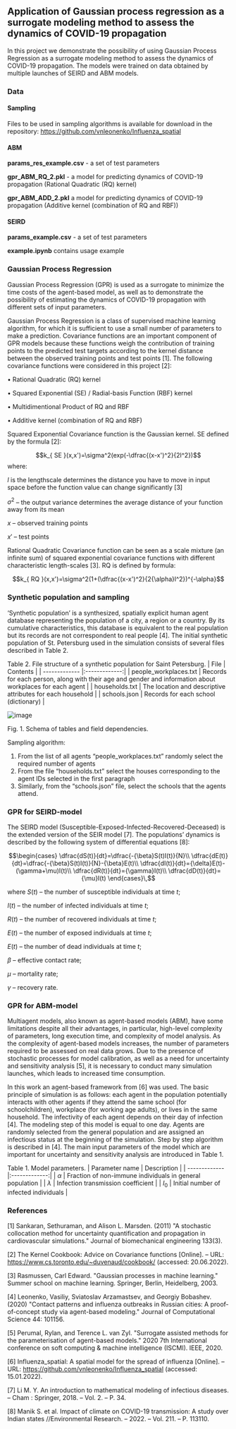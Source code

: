 ## Application of Gaussian process regression as a surrogate modeling method to assess the dynamics of COVID-19 propagation

In this project we demonstrate the possibility of using Gaussian Process Regression as a surrogate modeling method to assess the dynamics of COVID-19 propagation. The models were trained on data obtained by multiple launches of SEIRD and ABM models.

### Data

#### Sampling

Files to be used in sampling algorithms is available for download in the repository: https://github.com/vnleonenko/Influenza_spatial

#### ABM

**params_res_example.csv** - a set of test parameters

**gpr_ABM_RQ_2.pkl** - a model for predicting dynamics of COVID-19 propagation (Rational Quadratic (RQ) kernel)

**gpr_ABM_ADD_2.pkl** a model for predicting dynamics of COVID-19 propagation (Additive kernel (combination of RQ and RBF))

#### SEIRD

**params_example.csv** - a set of test parameters

**example.ipynb** contains usage example

####

### Gaussian Process Regression

Gaussian Process Regression (GPR) is used as a surrogate to minimize the time costs of the agent-based model, as well as to demonstrate the possibility of estimating the dynamics of COVID-19 propagation with different sets of input parameters.

Gaussian Process Regression is a class of supervised machine learning algorithm, for which it is sufficient to use a small number of parameters to make a prediction. Covariance functions are an important component of GPR models because these functions weigh the contribution of training points to the predicted test targets according to the kernel distance between the observed training points and test points [1]. The following covariance functions were considered in this project [2]:

•	Rational Quadratic (RQ) kernel

•	Squared Exponential (SE) / Radial-basis Function (RBF) kernel 

•	Multidimentional Product of RQ and RBF

•	Additive kernel (combination of RQ and RBF)

Squared Exponential Covariance function is the Gaussian kernel. SE defined by the formula [2]:

$$k_{ SE }(x,x')=\sigma^2(exp(-\dfrac{(x-x')^2}{2l^2})$$
where:

$l$ is the lengthscale determines the distance you have to move in input space before the function value can change significantly [3]

$\sigma^2$ – the output variance determines the average distance of your function away from its mean

$x$ – observed training points

$x'$ – test points 

Rational Quadratic Covariance function can be seen as a scale mixture (an infinite sum) of squared exponential covariance functions with different characteristic length-scales [3]. RQ is defined by formula:

$$k_{ RQ }(x,x')=\sigma^2(1+(\dfrac{(x-x')^2}{2{\alpha}l^2})^{-\alpha}$$

### Synthetic population and sampling

‘Synthetic population’ is a synthesized, spatially explicit human agent database representing the population of a city, a region or a country. By its cumulative characteristics, this database is equivalent to the real population but its records are not correspondent to real people [4]. The initial synthetic population of St. Petersburg used in the simulation consists of several files described in Table 2.

Table 2. File structure of a synthetic population for Saint Petersburg.
| File        | Contents           |
| ------------- |:-------------:|
| people_workplaces.txt     | Records for each person, along with their age and gender and information about workplaces for each agent |
| households.txt      | The location and descriptive attributes for each household      |
| schools.json  | Records for each school (dictionary)      |

![image](https://user-images.githubusercontent.com/59513334/188823077-6b6e301a-92c2-4c0b-b366-263dea6416bd.png 'Fig. 1. Schema of tables and field dependencies.')

Fig. 1. Schema of tables and field dependencies.

Sampling algorithm:
1. From the list of all agents “people_workplaces.txt” randomly select the required number of agents
2. From the file “households.txt” select the houses corresponding to the agent IDs selected in the first paragraph
3. Similarly, from the “schools.json” file, select the schools that the agents attend.

### GPR for SEIRD-model

The SEIRD model (Susceptible-Exposed-Infected-Recovered-Deceased) is the extended version of the SEIR model [7]. The populations’ dynamics is described by the following system of differential equations [8]:

$$\begin{cases}
      \dfrac{dS(t)}{dt}=\dfrac{-{\beta}S(t)I(t)}{N}\\
      \dfrac{dE(t)}{dt}=\dfrac{-{\beta}S(t)I(t)}{N}-{\beta}E(t)\\
      \dfrac{dI(t)}{dt}={\delta}E(t)-(\gamma+\mu)I(t)\\
      \dfrac{dR(t)}{dt}={\gamma}I(t)\\
      \dfrac{dD(t)}{dt}={\mu}I(t)
    \end{cases}\,$$
    
where $S(t)$ – the number of susceptible individuals at time $t$;

$I(t)$ – the number of infected individuals at time $t$;

$R(t)$ – the number of recovered individuals at time $t$;

$E(t)$ – the number of exposed individuals at time $t$;

$E(t)$ – the number of dead individuals at time $t$;

$\beta$ – effective contact rate;

$\mu$ – mortality rate;

$γ$ – recovery rate.


### GPR for ABM-model

Multiagent models, also known as agent-based models (ABM), have some limitations despite all their advantages, in particular, high-level complexity of parameters, long execution time, and complexity of model analysis. As the complexity of agent-based models increases, the number of parameters required to be assessed on real data grows. Due to the presence of stochastic processes for model calibration, as well as a need for uncertainty and sensitivity analysis [5], it is necessary to conduct many simulation launches, which leads to increased time consumption.

In this work an agent-based framework from [6] was used. The basic principle of simulation is as follows: each agent in the population potentially interacts with other agents if they attend the same school (for schoolchildren), workplace (for working age adults), or lives in the same household. The infectivity of each agent depends on their day of infection [4]. The modeling step of this model is equal to one day. Agents are randomly selected from the general population and are assigned an infectious status at the beginning of the simulation. Step by step algorithm is described in [4].
The main input parameters of the model which are important for uncertainty and sensitivity analysis are introduced in Table 1.

Table 1. Model parameters.
| Parameter name        | Description           |
| ------------- |:-------------:|
| $\alpha$     | Fraction of non-immune individuals in general population |
| $\lambda$      | Infection transmission coefficient      |
| $I_0$  | Initial number of infected individuals      |

### References
[1] Sankaran, Sethuraman, and Alison L. Marsden. (2011) "A stochastic collocation method for uncertainty quantification and propagation in cardiovascular simulations." Journal of biomechanical engineering 133(3).

[2] The Kernel Cookbook: Advice on Covariance functions [Online]. – URL: https://www.cs.toronto.edu/~duvenaud/cookbook/ (accessed: 20.06.2022).

[3] Rasmussen, Carl Edward. "Gaussian processes in machine learning." Summer school on machine learning. Springer, Berlin, Heidelberg, 2003.

[4] Leonenko, Vasiliy, Sviatoslav Arzamastsev, and Georgiy Bobashev. (2020) "Contact patterns and influenza outbreaks in Russian cities: A proof-of-concept study via agent-based modeling." Journal of Computational Science 44: 101156.

[5] Perumal, Rylan, and Terence L. van Zyl. "Surrogate assisted methods for the parameterisation of agent-based models." 2020 7th International conference on soft computing & machine intelligence (ISCMI). IEEE, 2020.

[6] Influenza_spatial: A spatial model for the spread of influenza [Online]. – URL: https://github.com/vnleonenko/Influenza_spatial (accessed: 15.01.2022).

[7] Li M. Y. An introduction to mathematical modeling of infectious diseases. – Cham : Springer, 2018. – Vol. 2. – P. 34.

[8] Manik S. et al. Impact of climate on COVID-19 transmission: A study over Indian states //Environmental Research. – 2022. – Vol. 211. – P. 113110.


